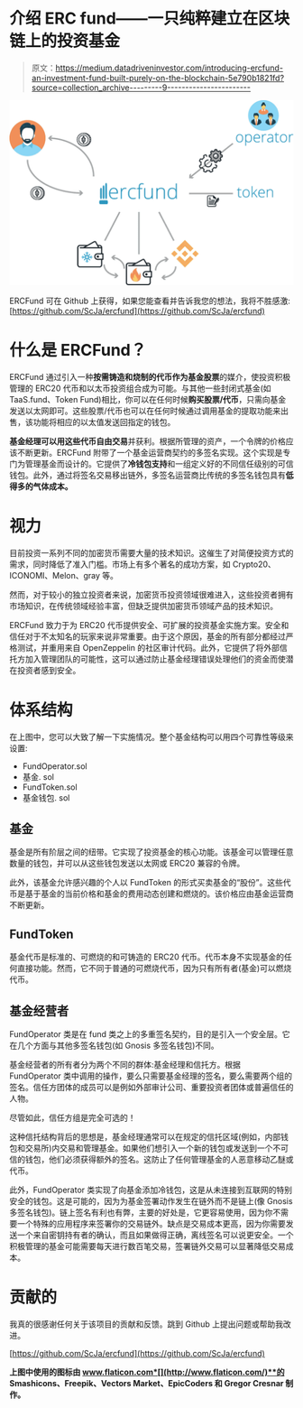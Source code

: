 # 介绍 ERC fund——一只纯粹建立在区块链上的投资基金

> 原文：<https://medium.datadriveninvestor.com/introducing-ercfund-an-investment-fund-built-purely-on-the-blockchain-5e790b1821fd?source=collection_archive---------9----------------------->

![](img/a9c1a48b9328ce648900efd2070dc945.png)

ERCFund 可在 Github 上获得，如果您能查看并告诉我您的想法，我将不胜感激:[https://github.com/ScJa/ercfund](https://github.com/ScJa/ercfund)

# 什么是 ERCFund？

ERCFund 通过引入一种**按需铸造和烧制的代币作为基金股票**的媒介，使投资积极管理的 ERC20 代币和以太币投资组合成为可能。与其他一些封闭式基金(如 TaaS.fund、Token Fund)相比，你可以在任何时候**购买股票/代币**，只需向基金发送以太网即可。这些股票/代币也可以在任何时候通过调用基金的提取功能来出售，该功能将相应的以太值发送回指定的钱包。

**基金经理可以用这些代币自由交易**并获利。根据所管理的资产，一个令牌的价格应该不断更新。ERCFund 附带了一个基金运营商契约的多签名实现。这个实现是专门为管理基金而设计的。它提供了**冷钱包支持**和一组定义好的不同信任级别的可信钱包。此外，通过将签名交易移出链外，多签名运营商比传统的多签名钱包具有**低得多的气体成本。**

# 视力

目前投资一系列不同的加密货币需要大量的技术知识。这催生了对简便投资方式的需求，同时降低了准入门槛。市场上有多个著名的成功方案，如 Crypto20、ICONOMI、Melon、gray 等。

然而，对于较小的独立投资者来说，加密货币投资领域很难进入，这些投资者拥有市场知识，在传统领域经验丰富，但缺乏提供加密货币领域产品的技术知识。

ERCFund 致力于为 ERC20 代币提供安全、可扩展的投资基金实施方案。安全和信任对于不太知名的玩家来说非常重要。由于这个原因，基金的所有部分都经过严格测试，并重用来自 OpenZeppelin 的社区审计代码。此外，它提供了将外部信托方加入管理团队的可能性，这可以通过防止基金经理错误处理他们的资金而使潜在投资者感到安全。

# 体系结构

在上图中，您可以大致了解一下实施情况。整个基金结构可以用四个可靠性等级来设置:

*   FundOperator.sol
*   基金. sol
*   FundToken.sol
*   基金钱包. sol

## 基金

基金是所有阶层之间的纽带。它实现了投资基金的核心功能。该基金可以管理任意数量的钱包，并可以从这些钱包发送以太网或 ERC20 兼容的令牌。

此外，该基金允许感兴趣的个人以 FundToken 的形式买卖基金的“股份”。这些代币是基于基金的当前价格和基金的费用动态创建和燃烧的。该价格应由基金运营商不断更新。

## FundToken

基金代币是标准的、可燃烧的和可铸造的 ERC20 代币。代币本身不实现基金的任何直接功能。然而，它不同于普通的可燃烧代币，因为只有所有者(基金)可以燃烧代币。

## 基金经营者

FundOperator 类是在 fund 类之上的多重签名契约，目的是引入一个安全层。它在几个方面与其他多签名钱包(如 Gnosis 多签名钱包)不同。

基金经营者的所有者分为两个不同的群体:基金经理和信托方。根据 FundOperator 类中调用的操作，要么只需要基金经理的签名，要么需要两个组的签名。信任方团体的成员可以是例如外部审计公司、重要投资者团体或普遍信任的人物。

尽管如此，信任方组是完全可选的！

这种信托结构背后的思想是，基金经理通常可以在规定的信托区域(例如，内部钱包和交易所)内交易和管理基金。如果他们想引入一个新的钱包或发送到一个不可信的钱包，他们必须获得额外的签名。这防止了任何管理基金的人恶意移动乙醚或代币。

此外，FundOperator 类实现了向基金添加冷钱包，这是从未连接到互联网的特别安全的钱包。这是可能的，因为为基金签署动作发生在链外而不是链上(像 Gnosis 多签名钱包)。链上签名有利也有弊，主要的好处是，它更容易使用，因为你不需要一个特殊的应用程序来签署你的交易链外。缺点是交易成本更高，因为你需要发送一个来自密钥持有者的确认，而且如果做得正确，离线签名可以说更安全。一个积极管理的基金可能需要每天进行数百笔交易，签署链外交易可以显著降低交易成本。

# 贡献的

我真的很感谢任何关于该项目的贡献和反馈。跳到 Github 上提出问题或帮助我改进。

[https://github.com/ScJa/ercfund](https://github.com/ScJa/ercfund)

**上图中使用的图标由 www.flaticon.com*[](http://www.flaticon.com/)**的 Smashicons、Freepik、Vectors Market、EpicCoders 和 Gregor Cresnar 制作。**